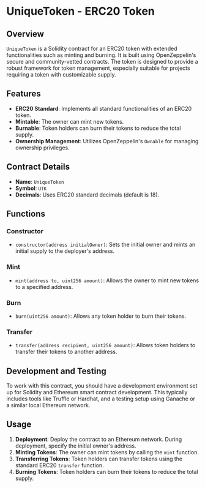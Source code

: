 
# UniqueToken - ERC20 Token

## Overview
`UniqueToken` is a Solidity contract for an ERC20 token with extended functionalities such as minting and burning. It is built using OpenZeppelin's secure and community-vetted contracts. The token is designed to provide a robust framework for token management, especially suitable for projects requiring a token with customizable supply.

## Features
- **ERC20 Standard**: Implements all standard functionalities of an ERC20 token.
- **Mintable**: The owner can mint new tokens.
- **Burnable**: Token holders can burn their tokens to reduce the total supply.
- **Ownership Management**: Utilizes OpenZeppelin's `Ownable` for managing ownership privileges.

## Contract Details
- **Name**: `UniqueToken`
- **Symbol**: `UTK`
- **Decimals**: Uses ERC20 standard decimals (default is 18).

## Functions
### Constructor
- `constructor(address initialOwner)`: Sets the initial owner and mints an initial supply to the deployer's address.

### Mint
- `mint(address to, uint256 amount)`: Allows the owner to mint new tokens to a specified address.

### Burn
- `burn(uint256 amount)`: Allows any token holder to burn their tokens.

### Transfer
- `transfer(address recipient, uint256 amount)`: Allows token holders to transfer their tokens to another address.

## Development and Testing
To work with this contract, you should have a development environment set up for Solidity and Ethereum smart contract development. This typically includes tools like Truffle or Hardhat, and a testing setup using Ganache or a similar local Ethereum network.

## Usage
1. **Deployment**: Deploy the contract to an Ethereum network. During deployment, specify the initial owner's address.
2. **Minting Tokens**: The owner can mint tokens by calling the `mint` function.
3. **Transferring Tokens**: Token holders can transfer tokens using the standard ERC20 `transfer` function.
4. **Burning Tokens**: Token holders can burn their tokens to reduce the total supply.


